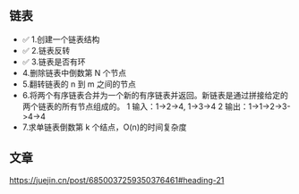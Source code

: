 ## 链表

- ✅ 1.创建一个链表结构
- ✅ 2.链表反转
- ✅ 3.链表是否有环
- 4.删除链表中倒数第 N 个节点
- 5.翻转链表的 n 到 m 之间的节点
- 6.将两个有序链表合并为一个新的有序链表并返回。新链表是通过拼接给定的两个链表的所有节点组成的。
  1 输入：1->2->4, 1->3->4
  2 输出：1->1->2->3->4->4
- 7.求单链表倒数第 k 个结点，O(n)的时间复杂度

## 文章

https://juejin.cn/post/6850037259350376461#heading-21
